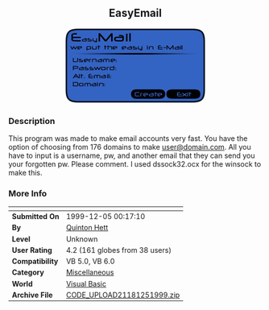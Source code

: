 ﻿<div align="center">

## EasyEmail

<img src="easymail.jpg">
</div>

### Description

This program was made to make email accounts very fast. You have the option of choosing from 176 domains to make user@domain.com. All you have to input is a username, pw, and another email that they can send you your forgotten pw. Please comment. I used dssock32.ocx for the winsock to make this.
 
### More Info
 


<span>             |<span>
---                |---
**Submitted On**   |1999-12-05 00:17:10
**By**             |[Quinton Hett](https://github.com/Planet-Source-Code/PSCIndex/blob/master/ByAuthor/quinton-hett.md)
**Level**          |Unknown
**User Rating**    |4.2 (161 globes from 38 users)
**Compatibility**  |VB 5\.0, VB 6\.0
**Category**       |[Miscellaneous](https://github.com/Planet-Source-Code/PSCIndex/blob/master/ByCategory/miscellaneous__1-1.md)
**World**          |[Visual Basic](https://github.com/Planet-Source-Code/PSCIndex/blob/master/ByWorld/visual-basic.md)
**Archive File**   |[CODE\_UPLOAD21181251999\.zip](https://github.com/Planet-Source-Code/quinton-hett-easyemail__1-4739/archive/master.zip)








